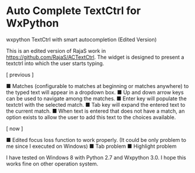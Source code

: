 Auto Complete TextCtrl for WxPython
==========
wxpython TextCtrl with smart autocompletion (Edited Version)

This is an edited version of RajaS work in https://github.com/RajaS/ACTextCtrl.
The widget is designed to present a textctrl into which the user starts typing.

[ previous ]

■ Matches (configurable to matches at beginning or matches anywhere) to the typed text will appear in a dropdown box.
■ Up and down arrow keys can be used to navigate among the matches.
■ Enter key will populate the textctrl with the selected match.
■ Tab key will expand the entered text to the current match.
■ When text is entered that does not have a match, an option exists to allow the user to add this text to the choices available.

[ now ]

■ Edited focus loss function to work properly. (It could be only problem to me since I executed on Windows)
■ Tab problem
■ Highlight problem

I have tested on Windows 8 with Python 2.7 and Wxpython 3.0. I hope this works fine on other operation system.
